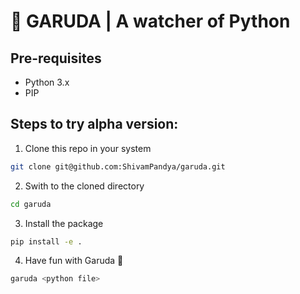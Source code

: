 # 🦅 GARUDA | A watcher of Python 

## Pre-requisites
- Python 3.x
- PIP 

## Steps to try alpha version:

1. Clone this repo in your system
``` bash
git clone git@github.com:ShivamPandya/garuda.git
```

2. Swith to the cloned directory
``` bash
cd garuda
```

3. Install the package
``` bash
pip install -e .
```

4. Have fun with Garuda 🦅
``` bash
garuda <python file>
```
